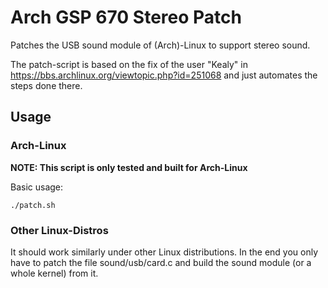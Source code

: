 # Arch GSP 670 Stereo Patch
Patches the USB sound module of (Arch)-Linux to support stereo sound.

The patch-script is based on the fix of the user "Kealy" in https://bbs.archlinux.org/viewtopic.php?id=251068 and just automates the steps done there.

## Usage
### Arch-Linux
**NOTE: This script is only tested and built for Arch-Linux**

Basic usage:
```
./patch.sh
```

### Other Linux-Distros
It should work similarly under other Linux distributions. In the end you only have to patch the file sound/usb/card.c and build the sound module (or a whole kernel) from it.
